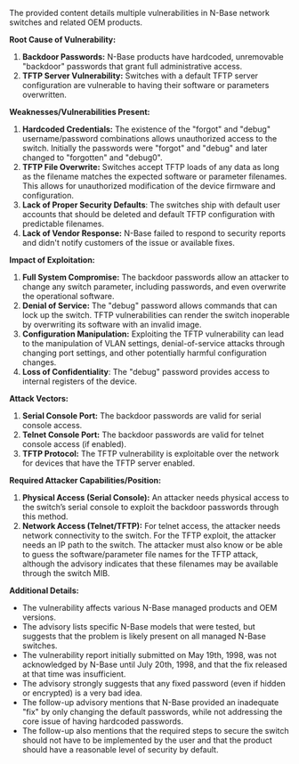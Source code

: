 The provided content details multiple vulnerabilities in N-Base network switches and related OEM products.

**Root Cause of Vulnerability:**

1.  **Backdoor Passwords:** N-Base products have hardcoded, unremovable "backdoor" passwords that grant full administrative access.
2.  **TFTP Server Vulnerability:** Switches with a default TFTP server configuration are vulnerable to having their software or parameters overwritten.

**Weaknesses/Vulnerabilities Present:**

1.  **Hardcoded Credentials:** The existence of the "forgot" and "debug" username/password combinations allows unauthorized access to the switch. Initially the passwords were "forgot" and "debug" and later changed to "forgotten" and "debug0".
2.  **TFTP File Overwrite:** Switches accept TFTP loads of any data as long as the filename matches the expected software or parameter filenames. This allows for unauthorized modification of the device firmware and configuration.
3.  **Lack of Proper Security Defaults**: The switches ship with default user accounts that should be deleted and default TFTP configuration with predictable filenames.
4.  **Lack of Vendor Response:** N-Base failed to respond to security reports and didn't notify customers of the issue or available fixes.

**Impact of Exploitation:**

1.  **Full System Compromise:** The backdoor passwords allow an attacker to change any switch parameter, including passwords, and even overwrite the operational software.
2.  **Denial of Service:** The "debug" password allows commands that can lock up the switch. TFTP vulnerabilities can render the switch inoperable by overwriting its software with an invalid image.
3.  **Configuration Manipulation:** Exploiting the TFTP vulnerability can lead to the manipulation of VLAN settings, denial-of-service attacks through changing port settings, and other potentially harmful configuration changes.
4. **Loss of Confidentiality**: The "debug" password provides access to internal registers of the device.

**Attack Vectors:**

1.  **Serial Console Port:** The backdoor passwords are valid for serial console access.
2.  **Telnet Console Port:** The backdoor passwords are valid for telnet console access (if enabled).
3.  **TFTP Protocol:** The TFTP vulnerability is exploitable over the network for devices that have the TFTP server enabled.

**Required Attacker Capabilities/Position:**

1.  **Physical Access (Serial Console):** An attacker needs physical access to the switch’s serial console to exploit the backdoor passwords through this method.
2.  **Network Access (Telnet/TFTP):** For telnet access, the attacker needs network connectivity to the switch. For the TFTP exploit, the attacker needs an IP path to the switch. The attacker must also know or be able to guess the software/parameter file names for the TFTP attack, although the advisory indicates that these filenames may be available through the switch MIB.

**Additional Details:**

*   The vulnerability affects various N-Base managed products and OEM versions.
*   The advisory lists specific N-Base models that were tested, but suggests that the problem is likely present on all managed N-Base switches.
*   The vulnerability report initially submitted on May 19th, 1998, was not acknowledged by N-Base until July 20th, 1998, and that the fix released at that time was insufficient.
*   The advisory strongly suggests that any fixed password (even if hidden or encrypted) is a very bad idea.
*   The follow-up advisory mentions that N-Base provided an inadequate "fix" by only changing the default passwords, while not addressing the core issue of having hardcoded passwords.
*   The follow-up also mentions that the required steps to secure the switch should not have to be implemented by the user and that the product should have a reasonable level of security by default.